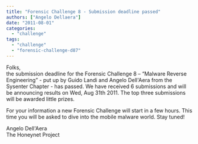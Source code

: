 ```yaml
---
title: "Forensic Challenge 8 - Submission deadline passed"
authors: ["Angelo Dellaera"]
date: "2011-08-01"
categories: 
  - "challenge"
tags: 
  - "challenge"
  - "forensic-challenge-d87"
---
```


Folks,  
the submission deadline for the Forensic Challenge 8 – “Malware Reverse Engineering” - put up by Guido Landi and Angelo Dell'Aera from the Sysenter Chapter - has passed. We have received 6 submissions and will be announcing results on Wed, Aug 31th 2011. The top three submissions will be awarded little prizes.  
  
For your information a new Forensic Challenge will start in a few hours. This time you will be asked to dive into the mobile malware world. Stay tuned!  
  
Angelo Dell'Aera  
The Honeynet Project
